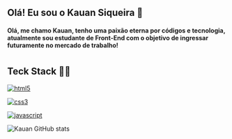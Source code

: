 ## Olá! Eu sou o Kauan Siqueira 👋

<h4> Olá, me chamo Kauan, tenho uma paixão eterna por códigos e tecnologia, atualmente sou estudante de Front-End com o objetivo de ingressar futuramente no mercado de trabalho!
 
 #

## Teck Stack 👨‍💻

 
[![html5](https://img.shields.io/badge/HTML5-E34F26?style=for-the-badge&logo=html5&logoColor=white
)]()

[![css3](	https://img.shields.io/badge/CSS3-1572B6?style=for-the-badge&logo=css3&logoColor=white
)]()

[![javascript](https://img.shields.io/badge/JavaScript-F7DF1E?style=for-the-badge&logo=javascript&logoColor=black
)]()

![Kauan GitHub stats](https://github-readme-stats.vercel.app/api?username=kauansiqq&show_icons=true&theme=radical)

